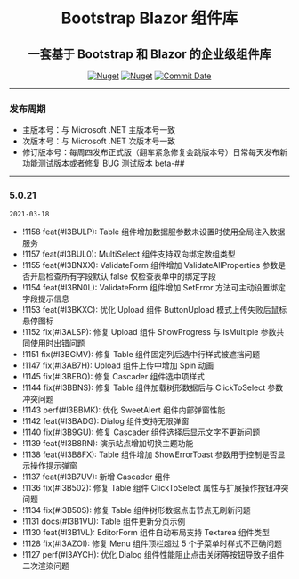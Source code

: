 <h1 align="center">Bootstrap Blazor 组件库</h1>

<div align="center">
<h2>一套基于 Bootstrap 和 Blazor 的企业级组件库</h2>


[![Nuget](https://img.shields.io/nuget/v/BootstrapBlazor.svg?color=red&logo=nuget&logoColor=green)](https://www.nuget.org/packages/BootstrapBlazor/)
[![Nuget](https://img.shields.io/nuget/dt/BootstrapBlazor.svg?logo=nuget&logoColor=green)](https://www.nuget.org/packages/BootstrapBlazor/)
[![Commit Date](https://img.shields.io/github/last-commit/ArgoZhang/BootstrapBlazor/master.svg?logo=github&logoColor=green&label=commit)](https://github.com/ArgoZhang/BootstrapBlazor)

</div>

---

### 发布周期

- 主版本号：与 Microsoft .NET 主版本号一致
- 次版本号：与 Microsoft .NET 次版本号一致
- 修订版本号：每周四发布正式版（翻车紧急修复会跳版本号）日常每天发布新功能测试版本或者修复 BUG 测试版本 beta-##

---

### 5.0.21

`2021-03-18`
 
* !1158 feat(#I3BULP): Table 组件增加数据服参数未设置时使用全局注入数据服务
* !1157 feat(#I3BUL0): MultiSelect 组件支持双向绑定数组类型
* !1155 feat(#I3BNXX): ValidateForm 组件增加 ValidateAllProperties 参数是否开启检查所有字段默认 false 仅检查表单中的绑定字段
* !1154 feat(#I3BN0L): ValidateForm 组件增加 SetError 方法可主动设置绑定字段提示信息
* !1153 feat(#I3BKXC): 优化 Upload 组件 ButtonUpload 模式上传失败后鼠标悬停图标
* !1152 fix(#I3ALSP): 修复 Upload 组件 ShowProgress 与 IsMultiple 参数共同使用时出错问题
* !1151 fix(#I3BGMV): 修复 Table 组件固定列后选中行样式被遮挡问题
* !1147 fix(#I3AB7H): Upload 组件上传中增加 Spin 动画
* !1145 fix(#I3BEBQ): 修复 Cascader 组件选中项样式
* !1144 fix(#I3BBNS): 修复 Table 组件加载树形数据后与 ClickToSelect 参数冲突问题
* !1143 perf(#I3BBMK): 优化 SweetAlert 组件内部弹窗性能
* !1142 feat(#I3BADG): Dialog 组件支持无限弹窗
* !1140 fix(#I3B9GU): 修复 Cascader 组件选择后显示文字不更新问题
* !1139 feat(#I3B8RN): 演示站点增加切换主题功能
* !1138 feat(#I3B8FX): Table 组件增加 ShowErrorToast 参数用于控制是否显示操作提示弹窗
* !1137 feat(#I3B7UV): 新增 Cascader 组件
* !1136 fix(#I3B502): 修复 Table 组件 ClickToSelect 属性与扩展操作按钮冲突问题
* !1134 fix(#I3B50S): 修复 Table 组件树形数据点击节点无刷新问题
* !1131 docs(#I3B1VU): Table 组件更新分页示例
* !1130 feat(#I3B1VL): EditorForm 组件自动布局支持 Textarea 组件类型
* !1128 fix(#I3AZOI): 修复 Menu 组件顶栏超过 5 个子菜单时样式不正确问题
* !1127 perf(#I3AYCH): 优化 Dialog 组件性能阻止点击关闭等按钮导致子组件二次渲染问题